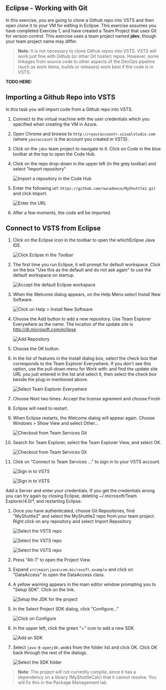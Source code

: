 ## Eclipse - Working with Git

In this exercise, you are going to clone a Github repo into VSTS and then open clone it to your VM for editing in Eclipse.
This exercise assumes you have completed Exercise 1, and have created a Team Project that uses Git for version control. This exercise uses a team project named **jdev**, though your team project name may differ.

> **Note**: It is not necessary to clone Github repos into VSTS. VSTS will work just fine with Github (or other Git hoster) repos. However, some linkages from source code to other aspects of the DevOps pipeline (such as work items, builds or releases) work best if the code is in VSTS.

**TODO HERE:**

Importing a Github Repo into VSTS
---------------------------------

In this task you will import code from a Github repo into VSTS.

1. Connect to the virtual machine with the user credentials which you specified when creating the VM in Azure.
1. Open Chrome and browse to `http://<youraccount>.visualstudio.com` (where `youraccount` is the account you created in VSTS).
1. Click on the `jdev` team project to navigate to it. Click on Code in the blue toolbar at the top to open the Code Hub.
1. Click on the repo drop-down in the upper left (in the grey toolbar) and select "Import repository"

    ![Import a repository in the Code Hub](images/eclipse-git/import-repo.png "Import a repository in the Code Hub")

1. Enter the following url: `https://github.com/nwcadence/MyShuttle2.git` and click Import.

    ![Enter the URL](images/eclipse-git/import-repo-url.png "Enter the URL")

1. After a few moments, the code will be imported.

Connect to VSTS from Eclipse
-----------------------------

1. Click on the Eclipse icon in the toolbar to open the whichEclipse Java IDE.

    ![Click Eclipse in the Toolbar](images/eclipse-git/click-eclipse.png "Click Eclipse in the Toolbar")

1. The first time you run Eclipse, it will prompt for default workspace. Click on the box "Use this as the default and do not ask again" to use the default workspace on startup.

    ![Accept the default Eclipse workspace](images/eclipse-git/eclipse-defaults.png "Accept the default Eclipse workspace")

1. When the Welcome dialog appears, on the Help Menu select Install New Software.

    ![Click on Help > Install New Software](images/eclipse-git/eclipse-install-new-software.png "Click on Help > Install New Software")

1. Choose the Add button to add a new repository.  Use Team Explorer Everywhere as the name. The location of the update site is http://dl.microsoft.com/eclipse

    ![Add Repository](images/eclipse-git/AddRepository.cropped.png "Add Repository")

1. Choose the OK button.


1. In the list of features in the Install dialog box, select the check box that corresponds to the Team Explorer Everywhere. If you don't see this option, use the pull-down menu for Work with: and find the update site URL you just entered in the list and select it, then select the check box beside the plug-in mentioned above.

    ![Select Team Explorer Everywhere](images/eclipse-git/SelectTee.cropped.png "Select Team Explorer Everywhere")

1.  Choose Next two times. Accept the license agrement and choose Finish

1.  Eclipse will need to restart.

1. When Eclipse restarts, the Welcome dialog will appear again. Choose Windows > Show View and select Other...

    ![Checkout from Team Services Git](images/eclipse-git/showtee.png "Checkout from Team Services Git")

1. Search for Team Explorer, select the Team Explorer View, and select OK.

    ![Checkout from Team Services Git](images/eclipse-git/showtee2.png "Checkout from Team Services Git")

1. Click on "Connect to Team Services ..." to sign in to your VSTS account.

    ![Sign in to VSTS](images/eclipse-git/eclipse-vsts-signin.png "Sign in to VSTS")

    ![Sign in to VSTS](images/eclipse-git/browsevsts.png "Sign in to VSTS")

Add a Server and enter your credentials.  If you get the credentials wrong you can try again by closing Eclipse, deleting ~/.microsoft/Team Explorer/4.0/*, and restarting Eclipse.

1. Once you have authenticated, choose Git Repositories, find "MyShuttle2" and select the MyShuttle2 repo from your team project. Right click on any repository and select Import Repository

    ![Select the VSTS repo](images/eclipse-git/eclipse-select-repo.png "Select the VSTS repo")

    ![Select the VSTS repo](images/eclipse-git/eclipse-select-repo2.png "Select the VSTS repo")

    ![Select the VSTS repo](images/eclipse-git/eclipse-select-repo2.png "Select the VSTS repo")




1. Press "Alt-1" to open the Project View.
1. Expand `src\main\java\com.microsoft.example` and click on "DataAccess" to open the DataAccess class.
1. A yellow warning appears in the main editor window prompting you to "Setup SDK". Click on the link.

    ![Setup the JDK for the project](images/eclipse-git/eclipse-setup-sdk.png "Setup the JDK for the project")

1. In the Select Project SDK dialog, click "Configure..."

    ![Click on Configure](images/eclipse-git/eclipse-jdk-configure.png "Click on Configure")

1. In the upper left, click the green "+" icon to add a new SDK.

    ![Add an SDK](images/eclipse-git/eclipse-add-sdk.png "Add an SDK")

1. Select `java-8-openjdk-amd64` from the folder list and click OK. Click OK back through the rest of the dialogs.

    ![Select the SDK folder](images/eclipse-git/eclipse-select-sdk.png "Select the SDK folder")

> **Note**: The project will not currently compile, since it has a dependency on a library (MyShuttleCalc) that it cannot resolve. You will fix this in the Package Management lab.